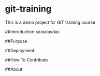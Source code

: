 # git-training
This is a demo project for GIT training course

##Introduction
sdasdasdas

##Purpose

##Deployment

##How To Contribute

##About
